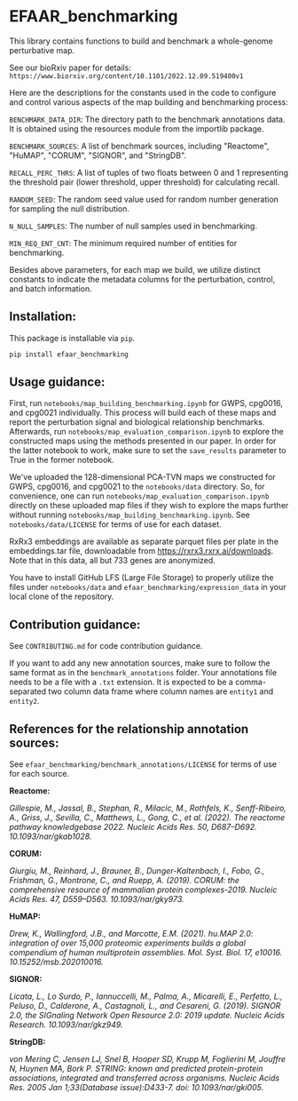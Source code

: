 # EFAAR_benchmarking

This library contains functions to build and benchmark a whole-genome perturbative map.

See our bioRxiv paper for details: `https://www.biorxiv.org/content/10.1101/2022.12.09.519400v1`

Here are the descriptions for the constants used in the code to configure and control various aspects of the map building and benchmarking process:

`BENCHMARK_DATA_DIR`: The directory path to the benchmark annotations data. It is obtained using the resources module from the importlib package.

`BENCHMARK_SOURCES`: A list of benchmark sources, including "Reactome", "HuMAP", "CORUM", "SIGNOR", and "StringDB".

`RECALL_PERC_THRS`: A list of tuples of two floats between 0 and 1 representing the threshold pair (lower threshold, upper threshold) for calculating recall.

`RANDOM_SEED`: The random seed value used for random number generation for sampling the null distribution.

`N_NULL_SAMPLES`: The number of null samples used in benchmarking.

`MIN_REQ_ENT_CNT`: The minimum required number of entities for benchmarking.

Besides above parameters, for each map we build, we utilize distinct constants to indicate the metadata columns for the perturbation, control, and batch information.

## Installation:

This package is installable via `pip`.

```bash
pip install efaar_benchmarking
```

## Usage guidance:

First, run `notebooks/map_building_benchmarking.ipynb` for GWPS, cpg0016, and cpg0021 individually. This process will build each of these maps and report the perturbation signal and biological relationship benchmarks. Afterwards, run `notebooks/map_evaluation_comparison.ipynb` to explore the constructed maps using the methods presented in our paper. In order for the latter notebook to work, make sure to set the `save_results` parameter to True in the former notebook.

We've uploaded the 128-dimensional PCA-TVN maps we constructed for GWPS, cpg0016, and cpg0021 to the `notebooks/data` directory. So, for convenience, one can run `notebooks/map_evaluation_comparison.ipynb` directly on these uploaded map files if they wish to explore the maps further without running `notebooks/map_building_benchmarking.ipynb`. See `notebooks/data/LICENSE` for terms of use for each dataset.

RxRx3 embeddings are available as separate parquet files per plate in the embeddings.tar file, downloadable from https://rxrx3.rxrx.ai/downloads. Note that in this data, all but 733 genes are anonymized.

You have to install GitHub LFS (Large File Storage) to properly utilize the files under `notebooks/data` and `efaar_benchmarking/expression_data` in your local clone of the repository.

## Contribution guidance:

See `CONTRIBUTING.md` for code contribution guidance.

If you want to add any new annotation sources, make sure to follow the same format as in the `benchmark_annotations` folder. Your annotations file needs to be a file with a `.txt` extension. It is expected to be a comma-separated two column data frame where column names are `entity1` and `entity2`.

## References for the relationship annotation sources:

See `efaar_benchmarking/benchmark_annotations/LICENSE` for terms of use for each source.

**Reactome:**

_Gillespie, M., Jassal, B., Stephan, R., Milacic, M., Rothfels, K., Senff-Ribeiro, A., Griss, J., Sevilla, C., Matthews, L., Gong, C., et al. (2022). The reactome pathway knowledgebase 2022. Nucleic Acids Res. 50, D687–D692. 10.1093/nar/gkab1028._

**CORUM:**

_Giurgiu, M., Reinhard, J., Brauner, B., Dunger-Kaltenbach, I., Fobo, G., Frishman, G., Montrone, C., and Ruepp, A. (2019). CORUM: the comprehensive resource of mammalian protein complexes-2019. Nucleic Acids Res. 47, D559–D563. 10.1093/nar/gky973._

**HuMAP:**

_Drew, K., Wallingford, J.B., and Marcotte, E.M. (2021). hu.MAP 2.0: integration of over 15,000 proteomic experiments builds a global compendium of human multiprotein assemblies. Mol. Syst. Biol. 17, e10016. 10.15252/msb.202010016._

**SIGNOR:**

_Licata, L., Lo Surdo, P., Iannuccelli, M., Palma, A., Micarelli, E., Perfetto, L., Peluso, D., Calderone, A., Castagnoli, L., and Cesareni, G. (2019). SIGNOR 2.0, the SIGnaling Network Open Resource 2.0: 2019 update. Nucleic Acids Research. 10.1093/nar/gkz949._

**StringDB:**

_von Mering C, Jensen LJ, Snel B, Hooper SD, Krupp M, Foglierini M, Jouffre N, Huynen MA, Bork P. STRING: known and predicted protein-protein associations, integrated and transferred across organisms. Nucleic Acids Res. 2005 Jan 1;33(Database issue):D433-7. doi: 10.1093/nar/gki005._
